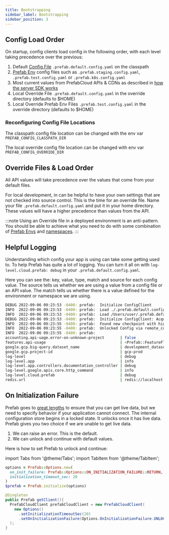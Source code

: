 ```yaml
---
title: Bootstrapping
sidebar_label: Bootstrapping
sidebar_position: 3
---
```


## Config Load Order
On startup, config clients load config in the following order, with each level taking precedence over the previous:

1. Default [Config File](/docs/explanations/defaults) `.prefab.default.config.yaml` on the classpath
2. [Prefab Env](/docs/explanations/defaults#prefab-environments) config files such as `.prefab.staging.config.yaml`, `.prefab.test.config.yaml` or `.prefab.k8s.config.yaml`
3. Most current values from PrefabCloud APIs & CDNs as described in [how the server SDK works](server-sdks.md)
4. Local Override File `.prefab.default.config.yaml` in the override directory (defaults to $HOME)
4. Local Override Prefab Env Files `.prefab.test.config.yaml` in the override directory (defaults to $HOME)

### Reconfiguring Config File Locations
The classpath config file location can be changed with the env var `PREFAB_CONFIG_CLASSPATH_DIR`

The local override config file location can be changed with env var `PREFAB_CONFIG_OVERRIDE_DIR`


## Override Files & Load Order

All API values will take precedence over the values that come from your default files. 

For local development, in can be helpful to have your own settings that are not checked into source control. This is the time for an
override file. Name your file `.prefab.default.config.yaml` and put it in your home directory. These values will have a higher precedence
than values from the API.

:::note
Using an Override file in a deployed environment is an anti-pattern. You should be able to achieve what you need to do 
with some combination of [Prefab Envs](/docs/explanations/defaults#prefab-environments) and [namespaces](namespaces.md).
:::


## Helpful Logging

Understanding which config your app is using can take some getting used to. To help Prefab has quite a lot of logging. 
You can turn it all on with `log-level.cloud.prefab: debug` in your `.prefab.default.config.yaml`.

Here you can see the: key, value, type, match and source for each config value.
The source tells us whether we are using a value from a config file or an API value. 
The match tells us whether there is a value defined for the environment or namespace we are using.
```bash
DEBUG 2022-09-06 09:23:53 -0400: prefab:  Initialize ConfigClient
INFO  2022-09-06 09:23:53 -0400: prefab:  Load ./.prefab.default.config.yaml
INFO  2022-09-06 09:23:53 -0400: prefab:  Load /Users/user/.prefab.default.config.yaml
DEBUG 2022-09-06 09:23:53 -0400: prefab:  Initialize ConfigClient: AcquiredWriteLock
INFO  2022-09-06 09:23:55 -0400: prefab:  Found new checkpoint with highwater id 16621306673926944 from remote_cdn_api in project X environment: Y and namespace: 'myapp.web'
INFO  2022-09-06 09:23:55 -0400: prefab:  Unlocked Config via remote_cdn_api
INFO  2022-09-06 09:23:55 -0400: prefab:
accounting.api-uage.error-on-unknown-project       | false                               | FalseCl | Match: default                 | Source: ./.prefab.default.config.yaml
features.api-usage                                 | <Prefab::FeatureFlag: active: true, | Prefab: | Match: env:Y                   | Source: remote_cdn_api
google.gcp.big-query.dataset_name                  | development_dataset                 | String  | Match: default                 | Source: ./.prefab.default.config.yaml
google.gcp.project-id                              | gcp-prod                            | String  | Match: default                 | Source: ./.prefab.default.config.yaml
log-level                                          | debug                               | String  | Match: default                 | Source: /Users/user/.prefab.default.config.yaml
log-level.app                                      | info                                | String  | Match: default                 | Source: remote_cdn_api
log-level.app.controllers.documentation_controller | debug                               | String  | Match: default                 | Source: /Users/user/.prefab.default.config.yaml
log-level.google.apis.core.http_command            | info                                | String  | Match: default                 | Source: ./.prefab.default.config.yaml
log-level.cloud.prefab                             | debug                               | String  | Match: default                 | Source: ./.prefab.default.config.yaml
redis.url                                          | redis://localhost:6379              | String  | Match: env:Y                   | Source: remote_cdn_api
```


## On Initialization Failure

Prefab goes to [great lengths](resiliency.md) to ensure that you can get live data, but we need to specify behavior if
your application cannot connect. The internal configuration store begins in a locked state. It unlocks once it has live data.
Prefab gives you two choice if we are unable to get live data. 

1. We can raise an error. This is the default.
2. We can unlock and continue with default values.

Here is how to set Prefab to unlock and continue:

import Tabs from '@theme/Tabs';
import TabItem from '@theme/TabItem';

<Tabs groupId="lang">
<TabItem value="ruby" label="Ruby">

```ruby
options = Prefab::Options.new(
  on_init_failure: Prefab::Options::ON_INITIALIZATION_FAILURE::RETURN,
  initialization_timeout_sec: 20
)
$prefab = Prefab.initialize(options)
```

</TabItem>
<TabItem value="java" label="Java">

```java
@Singleton
public Prefab getClient(){
  PrefabCloudClient prefabCloudClient = new PrefabCloudClient(
    new Options()
      .setInitializationTimeoutSec(20)
      .setOnInitializationFailure(Options.OnInitializationFailure.UNLOCK)
  );
}
```

</TabItem>
</Tabs>

